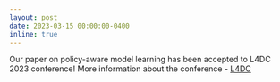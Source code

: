 ```yaml
---
layout: post
date: 2023-03-15 00:00:00-0400
inline: true
---
```


Our paper on policy-aware model learning has been accepted to L4DC 2023 conference! More information about the conference - [L4DC](https://l4dc.seas.upenn.edu/)
